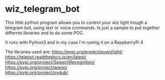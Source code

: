 # wiz_telegram_bot

This little python program allows you to control your wiz light trough a telegram bot, using text or voice commands.
Is just a sample to put together differnts libraries and to do some POC.

It runs with Python3 and in my case I'm runing it on a RaspberryPi 4

The libraries used are:
https://pypi.org/project/pywizlight/  
https://telepot.readthedocs.io/en/latest/  
https://pypi.org/project/SpeechRecognition/  
https://pypi.org/project/wavio/  
https://pypi.org/project/pydub/  
